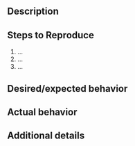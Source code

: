 ## Description

<!-- Description of the 🐛 bug or a 🚀 feature. -->

## Steps to Reproduce

1. …
2. …
3. …

## Desired/expected behavior 

<!-- What you expected to happen if bug, or desired to happen if feature -->

## Actual behavior 

<!-- What actually happened, you can add screenshots if applicable -->

## Additional details

<!-- Your environment, why you think this might be happening, or stuff you tried that didn't work -->
